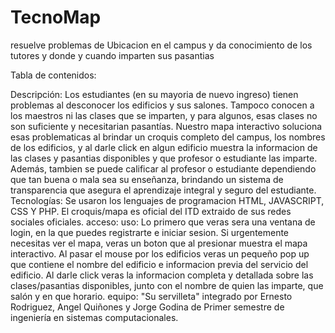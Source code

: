 # TecnoMap
resuelve problemas de Ubicacion en el campus y da conocimiento de los tutores y donde y cuando imparten sus pasantias

Tabla de contenidos:

Descripción: Los estudiantes (en su mayoria de nuevo ingreso) tienen problemas al desconocer los edificios y sus salones. Tampoco conocen a los maestros ni las clases que se imparten, y para algunos, esas clases no son suficiente y necesitarian pasantías. Nuestro mapa interactivo soluciona esas problematicas al brindar un croquis completo del campus, los nombres de los edificios, y al darle click en algun edificio muestra la informacion de las clases y pasantias disponibles y que profesor o estudiante las imparte. Además, tambien se puede calificar al profesor o estudiante dependiendo que tan buena o mala sea su enseñanza, brindando un sistema de transparencia que asegura el aprendizaje integral y seguro del estudiante.
Tecnologías: Se usaron los lenguajes de programacion HTML, JAVASCRIPT, CSS Y PHP. El croquis/mapa es oficial del ITD extraido de sus redes sociales oficiales.
acceso:
uso: Lo primero que veras sera una ventana de login, en la que puedes registrarte e iniciar sesion. Si urgentemente necesitas ver el mapa, veras un boton que al presionar muestra el mapa interactivo. Al pasar el mouse por los edificios veras un pequeño pop up que contiene el nombre del edificio e informacion previa del servicio del edificio. Al darle click veras la informacion completa y detallada sobre las clases/pasantias disponibles, junto con el nombre de quien las imparte, que salón y en que horario.
equipo: "Su servilleta" integrado por Ernesto Rodriguez, Angel Quiñones y Jorge Godina de Primer semestre de ingeniería en sistemas computacionales.
